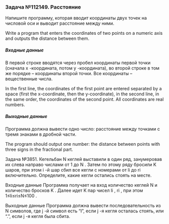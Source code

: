 <h3>Задача №112149. Расстояние</h3>
<p>Напишите программу, которая вводит координаты двух точек на числовой оси и выводит расстояние между ними.</p>
<p>Write a program that enters the coordinates of two points on a numeric axis and outputs the distance between them.</p>

<h5>Входные данные</h5>
<p>В первой строке вводятся через пробел координаты первой точки (сначала x -координата, потом y -координата), во второй строке в том же порядке – координаты второй точки. Все координаты – вещественные числа.</p>

<p>In the first line, the coordinates of the first point are entered separated by a space (first the x-coordinate, then the y-coordinate), in the second line, in the same order, the coordinates of the second point. All coordinates are real numbers.</p>

<h5>Выходные данные</h5>
<p>Программа должна вывести одно число: расстояние между точками с тремя знаками в дробной части.</p>
<p>The program should output one number: the distance between points with three signs in the fractional part.</p>


Задача №3851. Кегельбан
N
 кеглей выставили в один ряд, занумеровав их слева направо числами от 1
 до N
. Затем по этому ряду бросили K
 шаров, при этом i
-й шар сбил все кегли с номерами от li
 до ri
 включительно. Определите, какие кегли остались стоять на месте.

Входные данные
Программа получает на вход количество кеглей N
 и количество бросков K
. Далее идет K
 пар чисел li
, ri
, при этом 1≤li≤ri≤N≤100
.

Выходные данные
Программа должна вывести последовательность из N
 символов, где j
-й символ есть “I”, если j
-я кегля осталась стоять, или “.”, если j
-я кегля была сбита.
